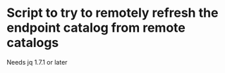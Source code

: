 # Script to try to remotely refresh the endpoint catalog from remote catalogs

Needs jq 1.7.1 or later